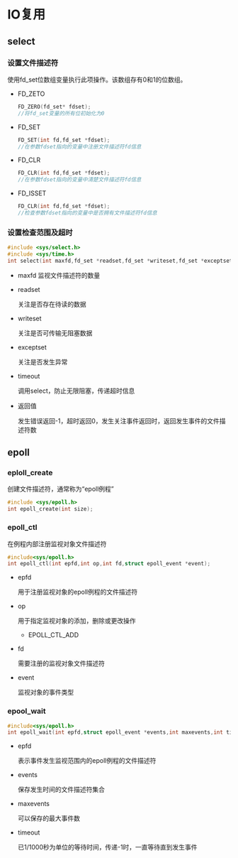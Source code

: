 # IO复用

## select

### 设置文件描述符

使用fd_set位数组变量执行此项操作。该数组存有0和1的位数组。

- FD_ZETO

  ```cpp
  FD_ZERO(fd_set* fdset);
  //将fd_set变量的所有位初始化为0
  ```

- FD_SET

  ```cpp
  FD_SET(int fd,fd_set *fdset);
  //在参数fdset指向的变量中注册文件描述符fd信息
  ```

- FD_CLR

  ```cpp
  FD_CLR(int fd,fd_set *fdset);
  //在参数fdset指向的变量中清楚文件描述符fd信息
  ```

- FD_ISSET

  ```cpp
  FD_CLR(int fd,fd_set *fdset);
  //检查参数fdset指向的变量中是否拥有文件描述符fd信息
  ```

### 设置检查范围及超时

```cpp
#include <sys/select.h>
#include <sys/time.h>
int select(int maxfd,fd_set *readset,fd_set *writeset,fd_set *exceptset,const struct timeval *timeout)
```

- maxfd 监视文件描述符的数量

- readset

  关注是否存在待读的数据

- writeset

  关注是否可传输无阻塞数据

- exceptset

  关注是否发生异常

- timeout

  调用select，防止无限阻塞，传递超时信息

- 返回值

  发生错误返回-1，超时返回0，发生关注事件返回时，返回发生事件的文件描述符数

## epoll

### eploll_create

创建文件描述符，通常称为“epoll例程”

```cpp
#include <sys/epoll.h>
int epoll_create(int size);
```

### epoll_ctl

在例程内部注册监视对象文件描述符

```cpp
#include<sys/epoll.h>
int epoll_ctl(int epfd,int op,int fd,struct epoll_event *event);
```

- epfd

  用于注册监视对象的epoll例程的文件描述符

- op

  用于指定监视对象的添加，删除或更改操作

  - EPOLL_CTL_ADD

- fd

  需要注册的监视对象文件描述符

- event

  监视对象的事件类型

### epool_wait

```cpp
#include<sys/epoll.h>
int epoll_wait(int epfd,struct epoll_event *events,int maxevents,int timeout);
```

- epfd

  表示事件发生监视范围内的epoll例程的文件描述符

- events

  保存发生时间的文件描述符集合

- maxevents

  可以保存的最大事件数

- timeout

  已1/1000秒为单位的等待时间，传递-1时，一直等待直到发生事件